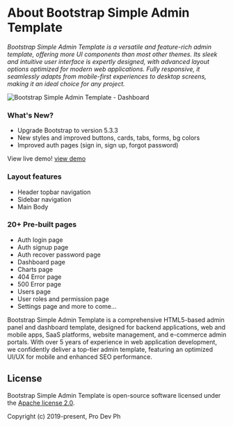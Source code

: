 # About Bootstrap Simple Admin Template
*Bootstrap Simple Admin Template is a versatile and feature-rich admin template, offering more UI components than most other themes. Its sleek and intuitive user interface is expertly designed, with advanced layout options optimized for modern web applications. Fully responsive, it seamlessly adapts from mobile-first experiences to desktop screens, making it an ideal choice for any project.* 

![Bootstrap Simple Admin Template - Dashboard](https://i.postimg.cc/xjG9yLNw/bootstrap-simple-admin-template.png)

### What's New?
- Upgrade Bootstrap to version 5.3.3
- New styles and improved buttons, cards, tabs, forms, bg colors
- Improved auth pages (sign in, sign up, forgot password)

View live demo!
[view demo](https://pro-dev-ph.github.io/bootstrap-simple-admin-template/)

### Layout features
- Header topbar navigation
- Sidebar navigation
- Main Body

### 20+ Pre-built pages
- Auth login page
- Auth signup page
- Auth recover password page
- Dashboard page
- Charts page 
- 404 Error page
- 500 Error page
- Users page
- User roles and permission page
- Settings page and more to come…


Bootstrap Simple Admin Template is a comprehensive HTML5-based admin panel and dashboard template, designed for backend applications, web and mobile apps, SaaS platforms, website management, and e-commerce admin portals. With over 5 years of experience in web application development, we confidently deliver a top-tier admin template, featuring an optimized UI/UX for mobile and enhanced SEO performance.


## License

Bootstrap Simple Admin Template is open-source software licensed under the [Apache license 2.0](http://www.apache.org/licenses/LICENSE-2.0).

Copyright (c) 2019-present, Pro Dev Ph

